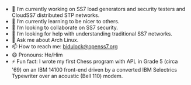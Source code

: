 - 🔭 I’m currently working on SS7 load generators and security testers and CloudSS7 distributed STP networks.
- 🌱 I’m currently learning to be nicer to others.
- 👯 I’m looking to collaborate on SS7 security.
- 🤔 I’m looking for help with understanding traditional SS7 networks.
- 💬 Ask me about Arch Linux.
- 📫 How to reach me: bidulock@openss7.org
- 😄 Pronouns: He/Him
- ⚡ Fun fact: I wrote my first Chess program with APL in Grade 5 (circa '69) on an IBM 14100 front-end driven by a converted IBM Selectrics Typewriter over an acoustic (Bell 110) modem.
